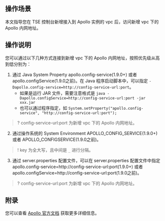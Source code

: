 ## 操作场景
本文指导您在 TSE 控制台新增接入到 Apollo 实例的 vpc 后，访问新增 vpc 下的 Apollo 内网地址。

## 操作说明
您可以通过以下几种方式连接到新增 vpc 下的 Apollo 内网地址，按照优先级从高到低分别为：
1. 通过 Java System Property apollo.config-service(1.9.0+) 或者 apollo.configService(1.9.0之前)。在 Java 程序启动脚本中，可以指定 `-Dapollo.config-service=http://config-service-url:port`。
    - 如果是运行 JAR 文件，需要注意格式是 `java -Dapollo.configService=http://config-service-url:port -jar xxx.jar`
    - 也可以通过程序指定，如 `System.setProperty("apollo.config-service", "http://config-service-url:port");`
>? config-service-url:port 为新增 vpc 下的 Apollo 内网地址。
2. 通过操作系统的 System Environment APOLLO_CONFIG_SERVICE(1.9.0+) 或者 APOLLO_CONFIGSERVICE(1.9.0之前)。
>! key 为全大写，且中间是 `_` 进行分隔。
3. 通过 server.properties 配置文件，可以在 server.properties 配置文件中指定 apollo.config-service=http://config-service-url:port(1.9.0+) 或者 apollo.configService=http://config-service-url:port(1.9.0之前)。
>? config-service-url:port 为新增 vpc 下的 Apollo 内网地址。

## 附录
您可以查看 [Apollo 官方文档](https://www.apolloconfig.com/#/zh/usage/java-sdk-user-guide?id=_1222-%e8%b7%b3%e8%bf%87apollo-meta-server%e6%9c%8d%e5%8a%a1%e5%8f%91%e7%8e%b0) 获取更多详细信息。
